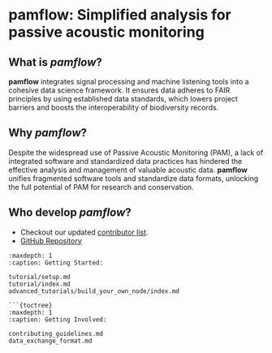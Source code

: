 # pamflow: Simplified analysis for passive acoustic monitoring

## What is *pamflow*?
**pamflow** integrates signal processing and machine listening tools into a cohesive data science framework. It ensures data adheres to FAIR principles by using established data standards, which lowers project barriers and boosts the interoperability of biodiversity records.

## Why *pamflow*?

Despite the widespread use of Passive Acoustic Monitoring (PAM), a lack of integrated software and standardized data practices has hindered the effective analysis and management of valuable acoustic data. **pamflow** unifies fragmented software tools and standardize data formats, unlocking the full potential of PAM for research and conservation.

## Who develop *pamflow*?
* Checkout our updated [contributor list](https://github.com/pamflow-org/pamflow/graphs/contributors).
* [GitHub Repository](https://github.com/pamflow-org/pamflow/)


```{toctree}
:maxdepth: 1
:caption: Getting Started:

tutorial/setup.md
tutorial/index.md
advanced_tutorials/build_your_own_node/index.md

```{toctree}
:maxdepth: 1
:caption: Getting Involved:

contributing_guidelines.md
data_exchange_format.md